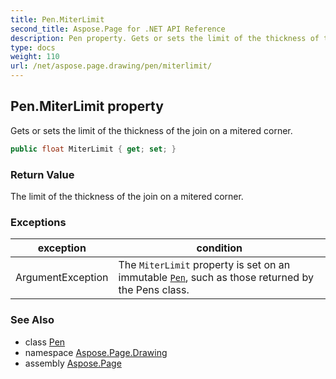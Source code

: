```yaml
---
title: Pen.MiterLimit
second_title: Aspose.Page for .NET API Reference
description: Pen property. Gets or sets the limit of the thickness of the join on a mitered corner
type: docs
weight: 110
url: /net/aspose.page.drawing/pen/miterlimit/
---
```

## Pen.MiterLimit property

Gets or sets the limit of the thickness of the join on a mitered corner.

```csharp
public float MiterLimit { get; set; }
```

### Return Value

The limit of the thickness of the join on a mitered corner.

### Exceptions

| exception | condition |
| --- | --- |
| ArgumentException | The `MiterLimit` property is set on an immutable [`Pen`](../), such as those returned by the Pens class. |

### See Also

* class [Pen](../)
* namespace [Aspose.Page.Drawing](../../pen/)
* assembly [Aspose.Page](../../../)


